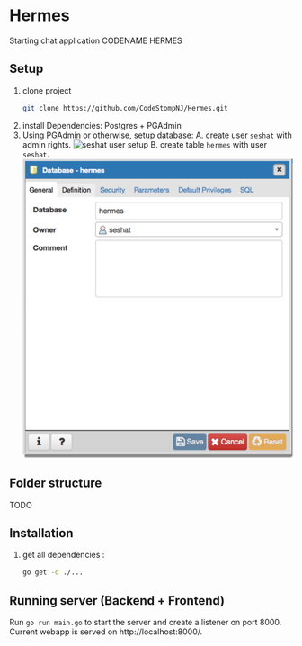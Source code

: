# Hermes

Starting chat application CODENAME HERMES

## Setup

1. clone project 
    ```sh
    git clone https://github.com/CodeStompNJ/Hermes.git
    ```
2. install Dependencies: 
    Postgres + PGAdmin
3. Using PGAdmin or otherwise, setup database:
    A. create user `seshat` with admin rights.
        ![seshat user setup](https://github.com/CodeStompNJ/Hermes/blob/master/images/etup_database-user_seshat.png?raw=true)
    B. create table `hermes` with user `seshat`.
        ![hermes database setup](https://github.com/CodeStompNJ/Hermes/blob/master/images/setup_database_hermes.png?raw=true)

## Folder structure

TODO

## Installation

1. get all dependencies : 
    ```sh
    go get -d ./...
    ```

## Running server (Backend + Frontend)

Run ```go run main.go``` to start the server and create a listener on port 8000. Current webapp is served on http://localhost:8000/.